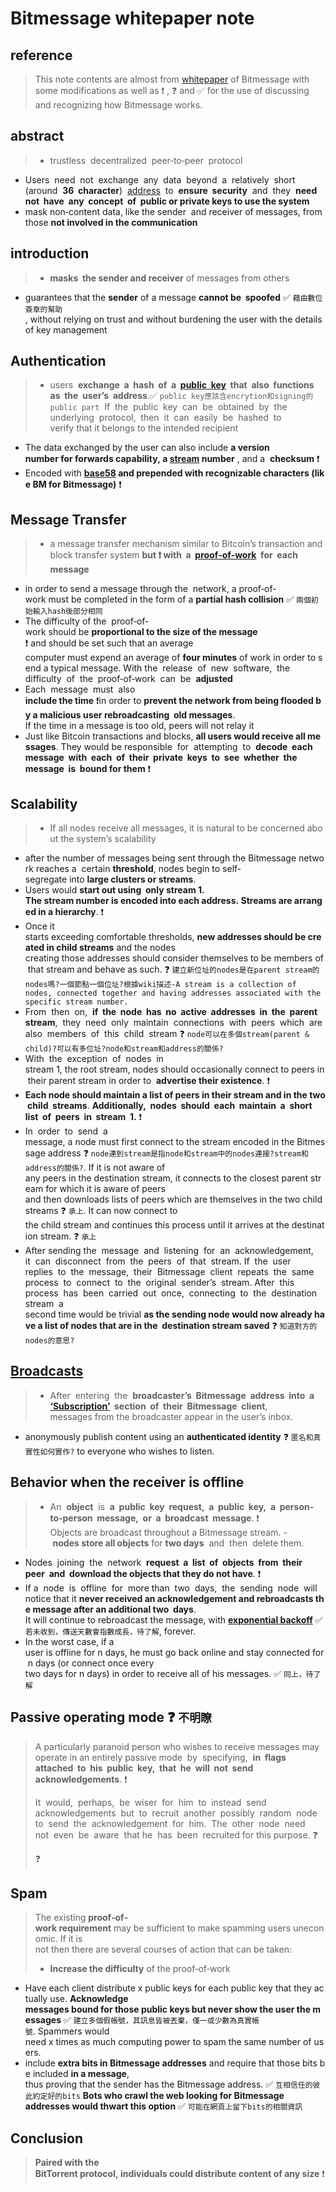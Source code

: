 # Bitmessage whitepaper note
## reference
> This note contents are almost from [whitepaper](https://bitmessage.org/bitmessage.pdf) of Bitmessage with some modifications as well as :exclamation: , :question: and :white_check_mark: for the use of discussing and recognizing how Bitmessage works.

## abstract
> - trustless  decentralized  peer‐to‐peer  protocol
- Users  need  not 
exchange  any  data  beyond  a  relatively  short  (around  **36  character**) 
[address](https://bitmessage.org/wiki/Address)  to  **ensure  security**  and  they  **need  not  have  any  concept  of 
public or private keys to use the system**
- mask non‐content data, like the sender  and receiver of messages, from 
those **not involved in the communication**

## introduction
> - **masks 
the sender and receiver** of messages from others
- guarantees that the **sender** of a message **cannot be 
spoofed** :white_check_mark: ```藉由數位簽章的幫助``` , without relying on trust and without burdening the user with the details of key management

## Authentication
> - users  **exchange  a  hash  of  a  [public  key](https://bitmessage.org/wiki/Public_key_to_bitmessage_address)  that  also  functions  as  the  user’s 
address**.:white_check_mark: ```public key應該含encrytion和signing的public part```  If  the  public  key  can  be  obtained  by  the  underlying  protocol,  then  it  can  easily  be  hashed  to 
verify that it belongs to the intended recipient
- The data exchanged by the user can also include **a version 
number for forwards capability, a [stream](https://bitmessage.org/wiki/Stream) number** , and a 
**checksum** :exclamation:
- Encoded with **[base58](https://zh.wikipedia.org/wiki/Base58) and prepended with recognizable characters (like BM for Bitmessage)** :exclamation:

## Message Transfer
> - a message transfer mechanism similar to Bitcoin’s transaction and block transfer system **but :exclamation: with  a  [proof‐of‐work](https://bitmessage.org/wiki/Proof_of_work)  for  each  message**
- in order to send a message through the 
network, a proof‐of‐work must be completed in the form of a **partial hash collision** :white_check_mark: ```兩個初始輸入hash後部分相同```
- The difficulty of the 
proof‐of‐work should be **proportional to the size of the message** :exclamation: and should be set such that an average 
computer must expend an average of **four minutes** of work in order to send a typical message. With the 
release  of  new  software,  the  difficulty  of  the  proof‐of‐work  can  be  **adjusted**
- Each  message  must  also 
**include the time** :exclamation:in order to **prevent the network from being flooded by a malicious user rebroadcasting 
old messages**. If the time in a message is too old, peers will not relay it
- Just like Bitcoin transactions and blocks, **all users would receive all messages**. They would be responsible 
for  attempting  to  **decode  each  message  with  each  of  their  private  keys  to  see  whether  the  message  is 
bound for them** :exclamation:

## Scalability
> - If all nodes receive all messages, it is natural to be concerned about the system’s scalability
-  after the number of messages being sent through the Bitmessage network reaches a 
certain **threshold**, nodes begin to self‐segregate into **large clusters or streams**.
- Users would **start out using 
only stream 1. The stream number is encoded into each address. Streams are arranged in a hierarchy**. :exclamation:
- Once it 
starts exceeding comfortable thresholds, **new addresses should be created in child streams** and the nodes 
creating those addresses should consider themselves to be members of that stream and behave as such. :question: ```建立新位址的nodes是在parent stream的nodes嗎?一個節點一個位址?根據wiki描述-A stream is a collection of nodes, connected together and having addresses associated with the specific stream number.```
- From  then  on,  **if  the  node  has  no  active  addresses  in  the  parent  stream**,  they  need  only  maintain 
connections  with  peers  which  are  also  members  of  this  child  stream :question: ```node可以在多個stream(parent & child)?可以有多位址?node和stream和address的關係?```
- With  the  exception  of  nodes  in 
stream 1, the root stream, nodes should occasionally connect to peers in their parent stream in order to 
**advertise their existence**. :exclamation:
- **Each node should maintain a list of peers in their stream and in the two child 
streams**. **Additionally,  nodes  should  each  maintain  a  short  list  of  peers  in  stream  1.** :exclamation:
- In  order  to  send  a 
message, a node must first connect to the stream encoded in the Bitmessage address :question: ```node連到stream是指node和stream中的nodes連接?stream和address的關係?```. If it is not aware of 
any peers in the destination stream, it connects to the closest parent stream for which it is aware of peers 
and then downloads lists of peers which are themselves in the two child streams :question: ```承上```. It can now connect to 
the child stream and continues this process until it arrives at the destination stream. :question: ```承上```
- After sending the 
message  and  listening  for  an  acknowledgement,  it  can  disconnect  from  the  peers  of  that  stream. If  the 
user  replies  to  the  message,  their  Bitmessage  client  repeats  the  same  process  to  connect  to  the  original 
sender’s  stream. After  this  process  has  been  carried  out  once,  connecting  to  the  destination  stream  a 
second time would be trivial **as the sending node would now already have a list of nodes that are in the 
destination stream saved** :question: ```知道對方的nodes的意思?```

## [Broadcasts](https://bitmessage.org/wiki/Broadcast) 
> - After 
entering  the  **broadcaster’s  Bitmessage  address  into  a  [‘Subscription’](https://bitmessage.org/wiki/Subscriptions)  section  of  their  Bitmessage  client**, 
messages from the broadcaster appear in the user’s inbox.
- anonymously publish content using an **authenticated identity** :question: ```匿名和真實性如何實作?``` to everyone who wishes to listen.

## Behavior when the receiver is offline
> - An  **object**  is  **a  public  key  request,  a  public  key,  a  person‐to‐person  message,  or  a  broadcast  message**. :exclamation: Objects are broadcast throughout a Bitmessage stream.
- **nodes store all objects** for **two days**  and  then  delete them.
- Nodes  joining  the  network  **request  a  list  of  objects  from  their  peer  and 
download the objects that they do not have**. :exclamation:
- If a  node  is  offline  for  more than  two  days,  the  sending  node  will 
notice that it **never received an acknowledgement and rebroadcasts the message after an additional two 
days**. It will continue to rebroadcast the message, with **[exponential backoff](https://en.wikipedia.org/wiki/Exponential_backoff)** :white_check_mark: ```若未收到，傳送天數會指數成長，待了解```, forever.
- In the worst case, if a 
user is offline for n days, he must go back online and stay connected for n days (or connect once every 
two days for n days) in order to receive all of his messages. :white_check_mark: ```同上，待了解```

## Passive operating mode :question: ```不明瞭```
> A particularly paranoid person who wishes to receive messages may operate in an entirely passive mode 
by  specifying,  **in  flags  attached  to  his  public  key,  that  he  will  not  send  acknowledgements**. :exclamation:
>
> It  would, 
perhaps,  be  wiser  for  him  to  instead  send  acknowledgements  but  to  recruit  another  possibly  random 
node  to  send  the  acknowledgement  for  him.  The  other  node  need  not  even  be  aware  that he  has  been 
recruited for this purpose. :question:
>
> :question:

## Spam
> The existing **proof‐of‐work requirement** may be sufficient to make spamming users uneconomic. If it is 
not then there are several courses of action that can be taken:
>
> - **Increase the difficulty** of the proof‐of‐work
- Have each client distribute x public keys for each public key that they actually use. **Acknowledge 
messages bound for those public keys but never show the user the messages** :white_check_mark: ```建立多個假帳號，其訊息皆被丟棄，僅一或少數為真實帳號```. Spammers would 
need x times as much computing power to spam the same number of users.
- include **extra bits in Bitmessage addresses** and require that those bits be included **in a message**, 
thus proving that the sender has the Bitmessage address. :white_check_mark: ```互相信任的彼此約定好的bits``` **Bots who crawl the web looking for Bitmessage 
addresses would thwart this option** :white_check_mark: ```可能在網頁上留下bits的相關資訊```

## Conclusion
> **Paired with the 
BitTorrent protocol, individuals could distribute content of any size** :exclamation:
